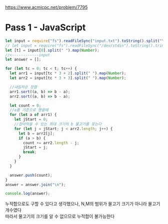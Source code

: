 https://www.acmicpc.net/problem/7795

# Pass 1 - JavaScript
~~~javascript
let input = require("fs").readFileSync("input.txt").toString().split("\n");
// let input = require("fs").readFileSync("/dev/stdin").toString().trim().split('\n');
let [t] = input[0].split(" ").map(Number);
//<------------input
let answer = [];

for (let tc = 0; tc < t; tc++) {
  let arr1 = input[tc * 3 + 2].split(" ").map(Number);
  let arr2 = input[tc * 3 + 3].split(" ").map(Number);

  //내림차순 정렬
  arr1.sort((a, b) => b - a);
  arr2.sort((a, b) => b - a);

  let count = 0;
  //a를 기준으로 했을때
  for (let a of arr1) {
    let jStart = 0;
    //잡아먹을 수 있는 최대 크기의 b 물고기를 찾는다
    for (let j = jStart; j < arr2.length; j++) {
      let b = arr2[j];
      if (a > b) {
        count += arr2.length - j;
        jStart = j;
        break;
      }
    }
  }

  answer.push(count);
}
answer = answer.join("\n");

console.log(answer);

~~~

누적합으로도 구할 수 있다고 생각했으나, N,M의 범위가 물고기 크기가 아니라 물고기 개수였다   
따라서 물고기의 크기를 알 수 없으므로 누적합이 불가능한다  
